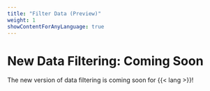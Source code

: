 ```yaml
---
title: "Filter Data (Preview)"
weight: 1
showContentForAnyLanguage: true
---
```


# New Data Filtering: Coming Soon

The new version of data filtering is coming soon for {{< lang >}}!

